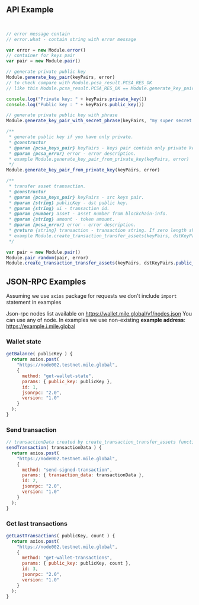 ## API Example

```javascript


// error message contain
// error.what - contain string with error message

var error = new Module.error()
// container for keys pair
var pair = new Module.pair()

// generate private public key
Module.generate_key_pair(keyPairs, error)
// to check compare with Module.pcsa_result.PCSA_RES_OK
// like this Module.pcsa_result.PCSA_RES_OK == Module.generate_key_pair(keyPairs, error)

console.log("Private key: " + keyPairs.private_key())
console.log("Public key : " + keyPairs.public_key())

// generate private public key with phrase
Module.generate_key_pair_with_secret_phrase(keyPairs, "my super secret phrase",error)

/**
 * generate public key if you have only private.
 * @constructor
 * @param {pcsa_keys_pair} keyPairs - keys pair contain only private key.
 * @param {pcsa_error} error - error description.
 * example Module.generate_key_pair_from_private_key(keyPairs, error)
 */
Module.generate_key_pair_from_private_key(keyPairs, error)

/**
 * transfer asset transaction.
 * @constructor
 * @param {pcsa_keys_pair} keyPairs - src keys pair.
 * @param {string} publicKey - dst public key.
 * @param {string} ui - transaction id.
 * @param {number} asset - asset number from blockchain-info.
 * @param {string} amount - token amount.
 * @param {pcsa_error} error - error description.
 * @return {string} transaction - transaction string. If zero length show error	message.
 * example Module.create_transaction_transfer_assets(keyPairs, dstKeyPairs.public_key(), "2", 0, "1000", error)
 */

var pair = new Module.pair()
Module.pair_random(pair, error)
Module.create_transaction_transfer_assets(keyPairs, dstKeyPairs.public_key(), ui, asset, amount, error))

```

## JSON-RPC Examples
Assuming we use `axios` package for requests we don't include `import` statement in examples

Json-rpc nodes list available on https://wallet.mile.global/v1/nodes.json
You can use any of node. In examples we use non-existing **example address**: https://example.i.mile.global

### Wallet state
```javascript
getBalance( publicKey ) {
  return axios.post(
    "https://node002.testnet.mile.global",
    {
      method: "get-wallet-state",
      params: { public_key: publicKey },
      id: 1,
      jsonrpc: "2.0",
      version: "1.0"
    }
  );
}
```

### Send transaction
```javascript
// transactionData created by create_transaction_transfer_assets function above
sendTransaction( transactionData ) {
  return axios.post(
    "https://node002.testnet.mile.global",
    {
      method: "send-signed-transaction",
      params: { transaction_data: transactionData },
      id: 2,
      jsonrpc: "2.0",
      version: "1.0"
    }
  );
}
```

### Get last transactions
```javascript
getLastTransactions( publicKey, count ) {
  return axios.post(
    "https://node002.testnet.mile.global",
    {
      method: "get-wallet-transactions",
      params: { public_key: publicKey, count },
      id: 3,
      jsonrpc: "2.0",
      version: "1.0"
    }
  );
}
```